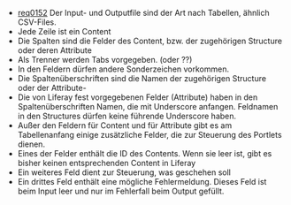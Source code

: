 * [req0152](https://github.com/PolitAktiv/politaktiv-requirements/tree/master/de/requirements/req0152.md)
Der Input- und Outputfile sind der Art nach Tabellen, ähnlich CSV-Files.
 * Jede Zeile ist ein Content
 * Die Spalten sind die Felder des Content, bzw. der zugehörigen Structure oder deren Attribute
 * Als Trenner werden Tabs vorgegeben. (oder ??)
 * In den Feldern dürfen andere Sonderzeichen vorkommen.
 * Die Spaltenüberschriften sind die Namen der zugehörigen Structure oder der Attribute-
 * Die von Liferay fest vorgegebenen Felder (Attribute) haben in den Spaltenüberschriften Namen, die mit Underscore anfangen. Feldnamen in den Structures dürfen keine führende Underscore haben.
 * Außer den Feldern für Content und für Attribute gibt es am Tabellenanfang einige zusätzliche Felder, die zur Steuerung des Portlets dienen.
 * Eines der Felder enthält die ID des Contents. Wenn sie leer ist, gibt es bisher keinen entsprechenden Content in Liferay
 * Ein weiteres Feld dient zur Steuerung, was geschehen soll
 * Ein drittes Feld enthält eine mögliche Fehlermeldung. Dieses Feld ist beim Input leer und nur im Fehlerfall beim Output gefüllt.
